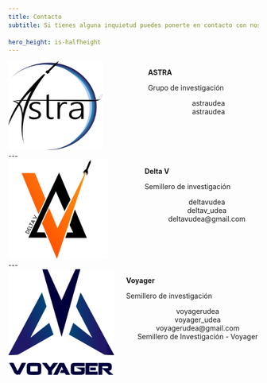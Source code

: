 ```yaml
---
title: Contacto
subtitle: Si tienes alguna inquietud puedes ponerte en contacto con nosotros

hero_height: is-halfheight
---
```

<link href="../assets/css/custom.css" rel="stylesheet" type="text/css">
<style>
    @media (max-width: 767px) {
        img {
            width: 60%;
            margin-bottom: -20px;
        }
    }
</style>


<div class="columns is-multiline is-centered is-vcentered">
  <div class="column is-3 has-text-centered">
    <img src="/icons/astra.png" alt="Logo ASTRA" height="179px" width="190px">
  </div>
  <div class="column is-4">
    <p class="title is-5"><b>ASTRA</b></p>
    <p class="subtitle is-6">Grupo de investigación</p>
    <div class="columns is-vcentered">
      <div class="column is-social has-text-centered">
        <a href="https://www.facebook.com/astraudea/" aria-label="Facebook de ASTRA" target="_blank"><i class="fab fa-facebook fa-3x"></i></a>
      </div>
      <div class="column">astraudea</div>
    </div>
    <div class="columns is-vcentered">
      <div class="column is-social has-text-centered">
        <a href="https://www.instagram.com/astraudea/" aria-label="Instagram de ASTRA" target="_blank"><i class="fab fa-instagram fa-3x"></i></a>
      </div>
      <div class="column">astraudea</div>
    </div>
    <!-- <div class="columns is-vcentered">
      <div class="column is-social has-text-centered">
        <a href="mailto:grupoastra@gmail.com" aria-label="Correo de ASTRA" target="_blank"><i class="fa fa-envelope fa-3x"></i></a>
      </div>
      <div class="column">grupoastra@gmail.com</div>
    </div> -->
  </div>
</div>
---
<div class="columns is-multiline is-centered is-vcentered">
  <div class="column is-3 has-text-centered">
    <img src="/icons/deltav.png" alt="Logo Delta V">
  </div>
  <div class="column is-4">
    <p class="title is-5"><b>Delta V</b></p>
    <p class="subtitle is-6">Semillero de investigación</p>
    <div class="columns is-vcentered">
      <div class="column is-social has-text-centered">
        <a href="https://www.facebook.com/deltavudea/" aria-label="Facebook de Delta V" target="_blank"><i class="fab fa-facebook fa-3x"></i></a>
      </div>
      <div class="column">deltavudea</div>
    </div>
    <div class="columns is-vcentered">
      <div class="column is-social has-text-centered">
        <a href="https://www.instagram.com/deltav_udea/" aria-label="Instagram de Delta V" target="_blank"><i class="fab fa-instagram fa-3x"></i></a>
      </div>
      <div class="column">deltav_udea</div>
    </div>
    <div class="columns is-vcentered">
      <div class="column is-social has-text-centered">
        <a href="mailto:deltavudea@gmail.com" aria-label="Correo de Delta V" target="_blank"><i class="fa fa-envelope fa-3x"></i></a>
      </div>
      <div class="column">deltavudea@gmail.com</div>
    </div>
  </div>
</div>
---
<div class="columns is-multiline is-centered is-vcentered">
  <div class="column is-3 has-text-centered">
    <img src="/icons/voyager.png" alt="Logo Voyager" height="213px" width="213px">
  </div>
  <div class="column is-4">
    <p class="title is-5"><b>Voyager</b></p>
    <p class="subtitle is-6">Semillero de investigación</p>
    <div class="columns is-vcentered">
      <div class="column is-social has-text-centered">
        <a href="https://www.facebook.com/voyagerudea/" aria-label="Facebook de Voyager" target="_blank"><i class="fab fa-facebook fa-3x"></i></a>
      </div>
      <div class="column">voyagerudea</div>
    </div>
    <div class="columns is-vcentered">
      <div class="column is-social has-text-centered">
        <a href="https://www.instagram.com/voyager_udea/" aria-label="Instagram de Voyager" target="_blank"><i class="fab fa-instagram fa-3x"></i></a>
      </div>
      <div class="column">voyager_udea</div>
    </div>
    <div class="columns is-vcentered">
      <div class="column is-social has-text-centered">
        <a href="mailto:voyagerudea@gmail.com" aria-label="Correo de Voyager" target="_blank"><i class="fa fa-envelope fa-3x"></i></a>
      </div>
      <div class="column">voyagerudea@gmail.com</div>
    </div>
    <div class="columns is-vcentered">
      <div class="column is-social has-text-centered">
        <a href="https://www.youtube.com/@semillerodeinvestigacionvo6324" aria-label="Canal de Youtube de Voyager" target="_blank"><i class="fab fa-youtube fa-3x"></i></a>
      </div>
      <div class="column">Semillero de Investigación - Voyager</div>
    </div>
  </div>
</div>